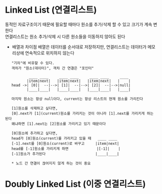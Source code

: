 # Linked List (연결리스트) 
  동적인 자료구조이기 때문에 필요할 때마다 원소를 추가/삭제 할 수 있고 크기가 계속 변한다  
  연결리스트는 원소 추가/삭제 시 다른 원소들을 이동하지 않아도 된다 
  - 배열과 차이점
    배열은 데이터를 순서대로 저장하지만, 연결리스트는 데이터가 메모리상에 연속적으로 위치하지 않는다

```
   "기차"에 비유할 수 있다.
   객차가 "원소(데이터)", 객차 간 연결은 "포인터"

           ____ ____     ____ ____     ____ ____     ____ 
          |item|next|   |item|next|   |item|next|   |    |  
   head ->| [0]|  --|-->| [1]|  --|-->| [2]|  --|-->|null|
          |____|____|   |____|____|   |____|____|   |____|
    
   마지막 원소는 항상 null이다, current는 항상 리스트의 현재 원소를 가리킨다

   [1]원소를 삭제하고 싶다면, 
   [0].next가 [1](current)원소를 가리키는 것이 아니라 [1].next를 가리키게 하는 된다
   왜냐하면 [1].next는 [2]원소를 가리키고 있기 때문이다

   [0]원소에 추가하고 싶다면,
   head가 [0]원소(current)를 가리키고 있을 때   ____ ____
   [-1].next를 [0]원소(current)로 바꾸고     |item|next|
   head를 [-1]원소를 가리키게 하면             |[-1]|    |
   [-1]원소가 추가된다                       |____|____|

   * 노드 간 연결이 끊어지지 않게 하는 것이 중요

```

# Doubly Linked List (이중 연결리스트)